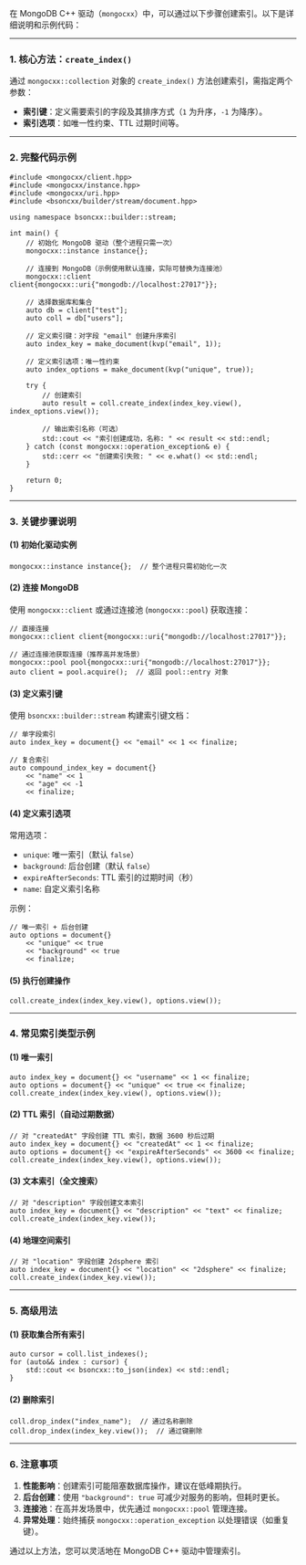 在 MongoDB C++ 驱动（`mongocxx`）中，可以通过以下步骤创建索引。以下是详细说明和示例代码：

------

### **1. 核心方法：`create_index()`**

通过 `mongocxx::collection` 对象的 `create_index()` 方法创建索引，需指定两个参数：

- **索引键**：定义需要索引的字段及其排序方式（`1` 为升序，`-1` 为降序）。
- **索引选项**：如唯一性约束、TTL 过期时间等。

------

### **2. 完整代码示例**

```
#include <mongocxx/client.hpp>
#include <mongocxx/instance.hpp>
#include <mongocxx/uri.hpp>
#include <bsoncxx/builder/stream/document.hpp>

using namespace bsoncxx::builder::stream;

int main() {
    // 初始化 MongoDB 驱动（整个进程只需一次）
    mongocxx::instance instance{};

    // 连接到 MongoDB（示例使用默认连接，实际可替换为连接池）
    mongocxx::client client{mongocxx::uri{"mongodb://localhost:27017"}};

    // 选择数据库和集合
    auto db = client["test"];
    auto coll = db["users"];

    // 定义索引键：对字段 "email" 创建升序索引
    auto index_key = make_document(kvp("email", 1));

    // 定义索引选项：唯一性约束
    auto index_options = make_document(kvp("unique", true));

    try {
        // 创建索引
        auto result = coll.create_index(index_key.view(), index_options.view());

        // 输出索引名称（可选）
        std::cout << "索引创建成功，名称: " << result << std::endl;
    } catch (const mongocxx::operation_exception& e) {
        std::cerr << "创建索引失败: " << e.what() << std::endl;
    }

    return 0;
}
```

------

### **3. 关键步骤说明**

#### **(1) 初始化驱动实例**

```
mongocxx::instance instance{};  // 整个进程只需初始化一次
```

#### **(2) 连接 MongoDB**

使用 `mongocxx::client` 或通过连接池 (`mongocxx::pool`) 获取连接：

```
// 直接连接
mongocxx::client client{mongocxx::uri{"mongodb://localhost:27017"}};

// 通过连接池获取连接（推荐高并发场景）
mongocxx::pool pool{mongocxx::uri{"mongodb://localhost:27017"}};
auto client = pool.acquire();  // 返回 pool::entry 对象
```

#### **(3) 定义索引键**

使用 `bsoncxx::builder::stream` 构建索引键文档：

```
// 单字段索引
auto index_key = document{} << "email" << 1 << finalize;

// 复合索引
auto compound_index_key = document{} 
    << "name" << 1 
    << "age" << -1 
    << finalize;
```

#### **(4) 定义索引选项**

常用选项：

- `unique`: 唯一索引（默认 `false`）
- `background`: 后台创建（默认 `false`）
- `expireAfterSeconds`: TTL 索引的过期时间（秒）
- `name`: 自定义索引名称

示例：

```
// 唯一索引 + 后台创建
auto options = document{} 
    << "unique" << true 
    << "background" << true 
    << finalize;
```

#### **(5) 执行创建操作**

```
coll.create_index(index_key.view(), options.view());
```

------

### **4. 常见索引类型示例**

#### **(1) 唯一索引**

```
auto index_key = document{} << "username" << 1 << finalize;
auto options = document{} << "unique" << true << finalize;
coll.create_index(index_key.view(), options.view());
```

#### **(2) TTL 索引（自动过期数据）**

```
// 对 "createdAt" 字段创建 TTL 索引，数据 3600 秒后过期
auto index_key = document{} << "createdAt" << 1 << finalize;
auto options = document{} << "expireAfterSeconds" << 3600 << finalize;
coll.create_index(index_key.view(), options.view());
```

#### **(3) 文本索引（全文搜索）**

```
// 对 "description" 字段创建文本索引
auto index_key = document{} << "description" << "text" << finalize;
coll.create_index(index_key.view());
```

#### **(4) 地理空间索引**

```
// 对 "location" 字段创建 2dsphere 索引
auto index_key = document{} << "location" << "2dsphere" << finalize;
coll.create_index(index_key.view());
```

------

### **5. 高级用法**

#### **(1) 获取集合所有索引**

```
auto cursor = coll.list_indexes();
for (auto&& index : cursor) {
    std::cout << bsoncxx::to_json(index) << std::endl;
}
```

#### **(2) 删除索引**

```
coll.drop_index("index_name");  // 通过名称删除
coll.drop_index(index_key.view());  // 通过键删除
```

------

### **6. 注意事项**

1. **性能影响**：创建索引可能阻塞数据库操作，建议在低峰期执行。
2. **后台创建**：使用 `"background": true` 可减少对服务的影响，但耗时更长。
3. **连接池**：在高并发场景中，优先通过 `mongocxx::pool` 管理连接。
4. **异常处理**：始终捕获 `mongocxx::operation_exception` 以处理错误（如重复键）。

通过以上方法，您可以灵活地在 MongoDB C++ 驱动中管理索引。